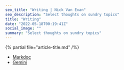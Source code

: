 ```yaml
---
seo_title: "Writing | Nick Van Exan"
seo_description: "Select thoughts on sundry topics"
title: "Writing"
date: "2022-05-18T00:19:41Z"
social_image: ""
summary: "Select thoughts on sundry topics"
---
```


{% partial file="article-title.md" /%}

- [Markdoc](/posts/markdoc)
- [Gemini](/posts/gemini)
